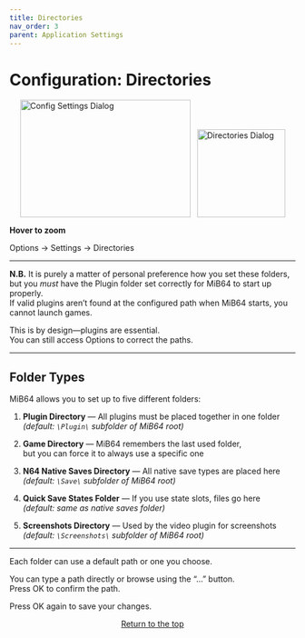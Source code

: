 ```yaml
---
title: Directories
nav_order: 3
parent: Application Settings
---
```


<style>
.zoom-pair {
  display: flex;
  gap: 12px;
  align-items: flex-end;
  justify-content: flex-start;
  position: relative;
  margin-left: auto;
  margin-right: auto;
  width: max-content;
  text-align: left;
}
.zoom-on-hover {
  display: inline-block;
  position: relative;
}
.zoom-on-hover img {
  display: block;
  cursor: zoom-in;
  transition: transform 0.3s ease;
  transform-origin: left center;
  position: relative;
  z-index: 1;
}
.zoom-on-hover:hover img {
  transform: scale(1.5);
}
.zoom-pair .zoom-on-hover:first-child:hover img {
  z-index: 9999;
}
.zoom-pair .zoom-on-hover:last-child:hover img {
  z-index: 100;
}
</style>

# Configuration: Directories

<div class="zoom-pair">
  <div class="zoom-on-hover">
    <img src="/manual/asset/images//config_settings.png" alt="Config Settings Dialog" width="300" height="207" />
  </div>
  <div class="zoom-on-hover">
    <img src="/manual/asset/images//directories.png" alt="Directories Dialog" width="155" />
  </div>
</div>
<p><strong>Hover to zoom</strong></p>

Options → Settings → Directories

---

**N.B.** It is purely a matter of personal preference how you set these folders,  
but you *must* have the Plugin folder set correctly for MiB64 to start up properly.  
If valid plugins aren’t found at the configured path when MiB64 starts, you cannot launch games.

This is by design—plugins are essential.  
You can still access Options to correct the paths.

---

## Folder Types

MiB64 allows you to set up to five different folders:

1. **Plugin Directory** — All plugins must be placed together in one folder  
   *(default: `\Plugin\` subfolder of MiB64 root)*

2. **Game Directory** — MiB64 remembers the last used folder,  
   but you can force it to always use a specific one

3. **N64 Native Saves Directory** — All native save types are placed here  
   *(default: `\Save\` subfolder of MiB64 root)*

4. **Quick Save States Folder** — If you use state slots, files go here  
   *(default: same as native saves folder)*

5. **Screenshots Directory** — Used by the video plugin for screenshots  
   *(default: `\Screenshots\` subfolder of MiB64 root)*

---

Each folder can use a default path or one you choose.

You can type a path directly or browse using the “...” button.  
Press OK to confirm the path.

Press OK again to save your changes.

<p style="text-align:center"><a href="#">Return to the top</a></p>

<!-- ClauseEcho: Directory Configuration Protocol Complete -->
